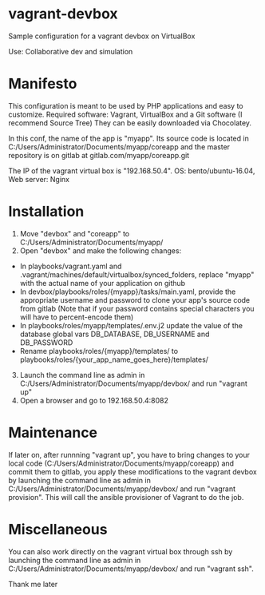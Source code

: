 # vagrant-devbox
Sample configuration for a vagrant devbox on VirtualBox 

Use: Collaborative dev and simulation

# Manifesto 
This configuration is meant to be used by PHP applications and easy to customize.
Required software: Vagrant, VirtualBox and a Git software (I recommend Source Tree)
They can be easily downloaded via Chocolatey.

In this conf, the name of the app is "myapp". 
Its source code is located in C:/Users/Administrator/Documents/myapp/coreapp and the master repository is on gitlab at gitlab.com/myapp/coreapp.git

The IP of the vagrant virtual box is "192.168.50.4".
OS: bento/ubuntu-16.04,  Web server: Nginx
 
# Installation
1. Move "devbox" and "coreapp" to C:/Users/Administrator/Documents/myapp/
2. Open "devbox" and make the following changes:
  - In playbooks/vagrant.yaml and .vagrant/machines/default/virtualbox/synced_folders, replace "myapp" with the actual name of your application on github
  - In devbox/playbooks/roles/{myapp}/tasks/main.yaml, provide the appropriate username and password to clone your app's source code from gitlab (Note that if your password contains special characters you will have to percent-encode them)
  - In playbooks/roles/myapp/templates/.env.j2 update the value of the database global vars DB_DATABASE, DB_USERNAME and DB_PASSWORD
  - Rename playbooks/roles/{myapp}/templates/ to playbooks/roles/{your_app_name_goes_here}/templates/
3. Launch the command line as admin in C:/Users/Administrator/Documents/myapp/devbox/ and run "vagrant up" 
4. Open a browser and go to 192.168.50.4:8082

# Maintenance
If later on, after runnning "vagrant up", you have to bring changes to your local code (C:/Users/Administrator/Documents/myapp/coreapp) and commit them to gitlab, you apply these modifications to the vagrant devbox by launching the command line as admin in C:/Users/Administrator/Documents/myapp/devbox/ and run "vagrant provision". 
This will call the ansible provisioner of Vagrant to do the job.

# Miscellaneous
You can also work directly on the vagrant virtual box through ssh by launching the command line as admin in C:/Users/Administrator/Documents/myapp/devbox/ and run "vagrant ssh".

Thank me later
